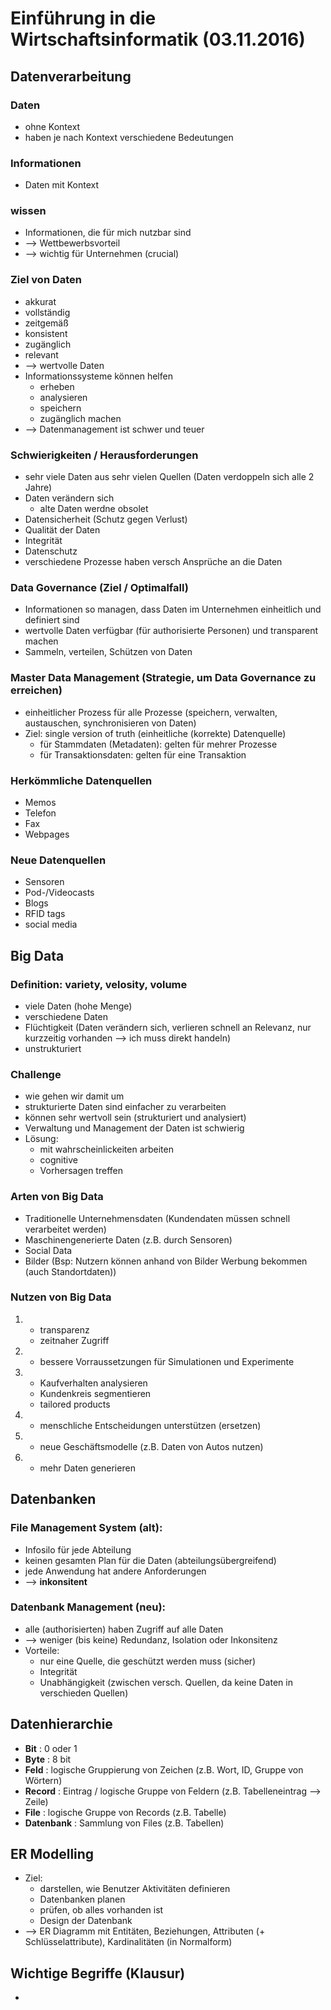# Einführung in die Wirtschaftsinformatik (03.11.2016)

## Datenverarbeitung

### Daten
* ohne Kontext
* haben je nach Kontext verschiedene Bedeutungen

### Informationen
* Daten mit Kontext

### wissen
* Informationen, die für mich nutzbar sind
* --> Wettbewerbsvorteil
* --> wichtig für Unternehmen (crucial)

### Ziel von Daten
* akkurat
* vollständig
* zeitgemäß
* konsistent
* zugänglich
* relevant
* --> wertvolle Daten
* Informationssysteme können helfen
  * erheben
  * analysieren
  * speichern
  * zugänglich machen
* --> Datenmanagement ist schwer und teuer

### Schwierigkeiten / Herausforderungen
* sehr viele Daten aus sehr vielen Quellen (Daten verdoppeln sich alle 2 Jahre)
* Daten verändern sich
  * alte Daten werdne obsolet
* Datensicherheit (Schutz gegen Verlust)
* Qualität der Daten
* Integrität
* Datenschutz
* verschiedene Prozesse haben versch Ansprüche an die Daten

### Data Governance (Ziel / Optimalfall)
* Informationen so managen, dass Daten im Unternehmen einheitlich und definiert sind
* wertvolle Daten verfügbar (für authorisierte Personen) und transparent machen
* Sammeln, verteilen, Schützen von Daten

### Master Data Management (Strategie, um Data Governance zu erreichen)
* einheitlicher Prozess für alle Prozesse (speichern, verwalten, austauschen, synchronisieren von Daten)
* Ziel: single version of truth (einheitliche (korrekte) Datenquelle)
  * für Stammdaten (Metadaten): gelten für mehrer Prozesse
  * für Transaktionsdaten: gelten für eine Transaktion


### Herkömmliche Datenquellen
* Memos
* Telefon
* Fax
* Webpages

### Neue Datenquellen
* Sensoren
* Pod-/Videocasts
* Blogs
* RFID tags
* social media

## Big Data

### Definition: variety, velosity, volume
* viele Daten (hohe Menge)
* verschiedene Daten
* Flüchtigkeit (Daten verändern sich, verlieren schnell an Relevanz, nur kurzzeitig vorhanden --> ich muss direkt handeln)
* unstrukturiert

### Challenge
* wie gehen wir damit um
* strukturierte Daten sind einfacher zu verarbeiten
* können sehr wertvoll sein (strukturiert und analysiert)
* Verwaltung und Management der Daten ist schwierig
* Lösung:
  * mit wahrscheinlickeiten arbeiten
  * cognitive
  * Vorhersagen treffen

### Arten von Big Data
* Traditionelle Unternehmensdaten (Kundendaten müssen schnell verarbeitet werden)
* Maschinengenerierte Daten (z.B.  durch Sensoren)
* Social Data
* Bilder (Bsp: Nutzern können anhand von Bilder Werbung bekommen (auch Standortdaten))


### Nutzen von Big Data
1.  * transparenz
    * zeitnaher Zugriff
2.  * bessere Vorraussetzungen für Simulationen und Experimente
3.  * Kaufverhalten analysieren
    * Kundenkreis segmentieren
    * tailored products
4.  * menschliche Entscheidungen unterstützen (ersetzen)
5.  * neue Geschäftsmodelle (z.B. Daten von Autos nutzen)
6.  * mehr Daten generieren



## Datenbanken
### File Management System (alt):
* Infosilo für jede Abteilung
* keinen gesamten Plan für die Daten (abteilungsübergreifend)
* jede Anwendung hat andere Anforderungen
* --> **inkonsitent**

### Datenbank Management (neu):
* alle (authorisierten) haben Zugriff auf alle Daten
* --> weniger (bis keine) Redundanz, Isolation oder Inkonsitenz
* Vorteile:
  * nur eine Quelle, die geschützt werden muss (sicher)
  * Integrität
  * Unabhängigkeit (zwischen versch. Quellen, da keine Daten in verschieden Quellen)


## Datenhierarchie
* **Bit** : 0 oder 1
* **Byte** : 8 bit
* **Feld** : logische Gruppierung von Zeichen (z.B. Wort, ID, Gruppe von Wörtern)
* **Record** : Eintrag / logische Gruppe von Feldern (z.B. Tabelleneintrag --> Zeile)
* **File** : logische Gruppe von Records (z.B. Tabelle)
* **Datenbank** : Sammlung von Files (z.B. Tabellen)


## ER Modelling
* Ziel:
  * darstellen, wie Benutzer Aktivitäten definieren
  * Datenbanken planen
  * prüfen, ob alles vorhanden ist
  * Design der Datenbank
* --> ER Diagramm mit Entitäten, Beziehungen,  Attributen (+ Schlüsselattribute), Kardinalitäten (in Normalform)


## Wichtige Begriffe (Klausur)
* 
